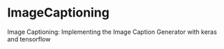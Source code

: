 # ImageCaptioning
Image Captioning: Implementing the Image Caption Generator with keras and tensorflow
